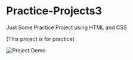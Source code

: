 # Practice-Projects3
Just Some Practice Project using HTML and CSS

(This project is for practice)

![Project Demo]([https://s7.ezgif.com/tmp/ezgif-7-844b465a32.gif](https://pouch.jumpshare.com/preview/Y3jsw3jdy4jMKjm23ATkGSIybPiI84CQaXgPC25XE1eTzyqC9A85JZPKBvLKnY9s0WRMVl5m_4S01Vj_F65dX8f_qJeZpNIEL01xgzB8IZA))
